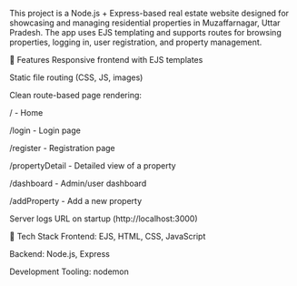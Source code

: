 This project is a Node.js + Express-based real estate website designed for showcasing and managing residential properties in Muzaffarnagar, Uttar Pradesh. The app uses EJS templating and supports routes for browsing properties, logging in, user registration, and property management.

🚀 Features
Responsive frontend with EJS templates

Static file routing (CSS, JS, images)

Clean route-based page rendering:

/ - Home

/login - Login page

/register - Registration page

/propertyDetail - Detailed view of a property

/dashboard - Admin/user dashboard

/addProperty - Add a new property

Server logs URL on startup (http://localhost:3000)

🧰 Tech Stack
Frontend: EJS, HTML, CSS, JavaScript

Backend: Node.js, Express

Development Tooling: nodemon
